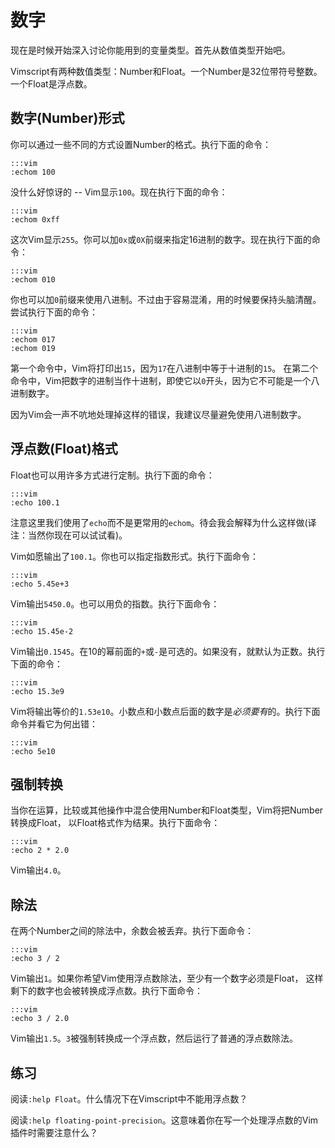 数字
=======

现在是时候开始深入讨论你能用到的变量类型。首先从数值类型开始吧。

Vimscript有两种数值类型：Number和Float。一个Number是32位带符号整数。一个Float是浮点数。

数字(Number)形式
--------------

你可以通过一些不同的方式设置Number的格式。执行下面的命令：

    :::vim
    :echom 100

没什么好惊讶的 -- Vim显示`100`。现在执行下面的命令：

    :::vim
    :echom 0xff

这次Vim显示`255`。你可以加`0x`或`0X`前缀来指定16进制的数字。现在执行下面的命令：

    :::vim
    :echom 010

你也可以加`0`前缀来使用八进制。不过由于容易混淆，用的时候要保持头脑清醒。尝试执行下面的命令：

    :::vim
    :echom 017
    :echom 019

第一个命令中，Vim将打印出`15`，因为`17`在八进制中等于十进制的`15`。
在第二个命令中，Vim把数字的进制当作十进制，即使它以`0`开头，因为它不可能是一个八进制数字。

因为Vim会一声不吭地处理掉这样的错误，我建议尽量避免使用八进制数字。

浮点数(Float)格式
-------------

Float也可以用许多方式进行定制。执行下面的命令：

    :::vim
    :echo 100.1

注意这里我们使用了`echo`而不是更常用的`echom`。待会我会解释为什么这样做(译注：当然你现在可以试试看)。

Vim如愿输出了`100.1`。你也可以指定指数形式。执行下面命令：

    :::vim
    :echo 5.45e+3

Vim输出`5450.0`。也可以用负的指数。执行下面命令：

    :::vim
    :echo 15.45e-2

Vim输出`0.1545`。在10的幂前面的`+`或`-`是可选的。如果没有，就默认为正数。执行下面的命令：

    :::vim
    :echo 15.3e9

Vim将输出等价的`1.53e10`。小数点和小数点后面的数字是*必须要有*的。执行下面命令并看它为何出错：

    :::vim
    :echo 5e10

强制转换
--------

当你在运算，比较或其他操作中混合使用Number和Float类型，Vim将把Number转换成Float，
以Float格式作为结果。执行下面命令：

    :::vim
    :echo 2 * 2.0

Vim输出`4.0`。

除法
--------

在两个Number之间的除法中，余数会被丢弃。执行下面命令：

    :::vim
    :echo 3 / 2

Vim输出`1`。如果你希望Vim使用浮点数除法，至少有一个数字必须是Float，
这样剩下的数字也会被转换成浮点数。执行下面命令：

    :::vim
    :echo 3 / 2.0

Vim输出`1.5`。`3`被强制转换成一个浮点数，然后运行了普通的浮点数除法。

练习
---------

阅读`:help Float`。什么情况下在Vimscript中不能用浮点数？

阅读`:help floating-point-precision`。这意味着你在写一个处理浮点数的Vim插件时需要注意什么？
